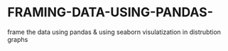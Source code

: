# FRAMING-DATA-USING-PANDAS-
frame the data using pandas &amp; using seaborn visulatization in distrubtion graphs

